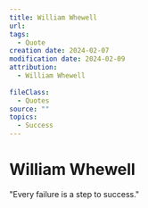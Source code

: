 ```yaml
---
title: William Whewell
url: 
tags:
  - Quote
creation date: 2024-02-07
modification date: 2024-02-09
attribution:
  - William Whewell
 
fileClass:
  - Quotes
source: ""
topics:
  - Success
---
```


# William Whewell

"Every failure is a step to success."
